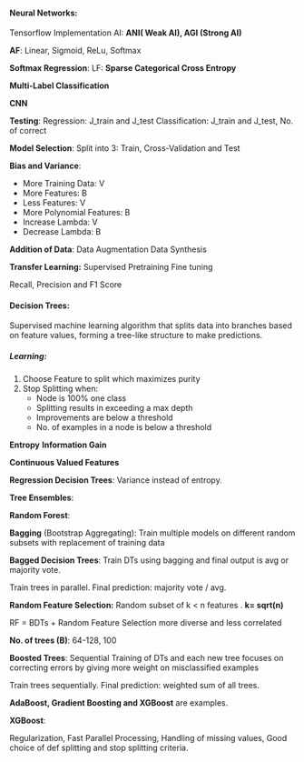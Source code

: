 
#### **Neural Networks**:

Tensorflow Implementation
AI: **ANI( Weak AI), AGI (Strong AI)**

**AF**: Linear, Sigmoid, ReLu, Softmax

**Softmax Regression**:
LF: **Sparse Categorical Cross Entropy**

**Multi-Label Classification**

**CNN**

**Testing**:
Regression: J_train and J_test
Classification: J_train and J_test, No. of correct

**Model Selection**: Split into 3: Train, Cross-Validation and Test

**Bias and Variance**:

- More Training Data: V
- More Features:         B
- Less Features:           V
- More Polynomial Features: B
- Increase Lambda:      V
- Decrease Lambda:     B

**Addition of Data**:
Data Augmentation
Data Synthesis

**Transfer Learning:**
Supervised Pretraining
Fine tuning

Recall, Precision and F1 Score

#### **Decision Trees**:

Supervised machine learning algorithm that splits data into branches based on feature values, forming a tree-like structure to make predictions.
##### **Learning**:

1. Choose Feature to split which maximizes purity
2. Stop Splitting when:
     - Node is 100% one class
     - Splitting results in exceeding a max depth
     - Improvements are below a threshold
     - No. of examples in a node is below a threshold

**Entropy**
**Information Gain**

**Continuous Valued Features**

**Regression Decision Trees**: Variance instead of entropy.

**Tree Ensembles**:

**Random Forest**:

**Bagging** (Bootstrap Aggregating): Train multiple models on different random subsets with replacement of training data

**Bagged Decision Trees**: Train DTs using bagging and final output is avg or majority vote.

Train trees in parallel.
Final prediction: majority vote / avg.

**Random Feature Selection:** Random subset of k < n  features . **k= sqrt(n)**

RF = BDTs + Random Feature Selection
more diverse and less correlated

**No. of trees (B)**: 64-128, 100

**Boosted Trees**:
Sequential Training of DTs and each new tree focuses on correcting errors by giving more weight on misclassified examples

Train trees sequentially.
Final prediction: weighted sum of all trees.

**AdaBoost, Gradient Boosting and XGBoost** are examples.

**XGBoost**:

Regularization, Fast Parallel Processing, Handling of missing values, Good choice of def splitting and stop splitting criteria.



